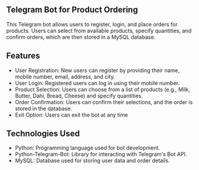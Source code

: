 ## Telegram Bot for Product Ordering
This Telegram bot allows users to register, login, and place orders for products. Users can select from available products, specify quantities, and confirm orders, which are then stored in a MySQL database.

## Features
- User Registration: New users can register by providing their name, mobile number, email, address, and city.
- User Login: Registered users can log in using their mobile number.
- Product Selection: Users can choose from a list of products (e.g., Milk, Butter, Dahi, Bread, Cheese) and specify quantities.
- Order Confirmation: Users can confirm their selections, and the order is stored in the database.
- Exit Option: Users can exit the bot at any time

## Technologies Used
- Python: Programming language used for bot development.
- Python-Telegram-Bot: Library for interacting with Telegram's Bot API.
- MySQL: Database used for storing user data and order details.
